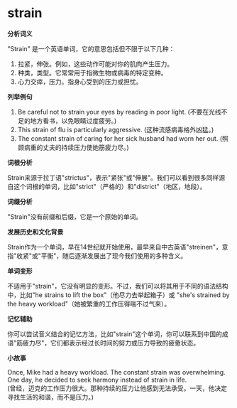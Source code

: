 # strain

**分析词义**

  

"Strain" 是一个英语单词，它的意思包括但不限于以下几种：

  

1.  拉紧，伸张。例如，这些动作可能对你的肌肉产生压力。
2.  种类，类型。它常常用于指微生物或病毒的特定变种。
3.  心力交瘁，压力。指身心受到的压力或担忧。

  

**列举例句**

  

1.  Be careful not to strain your eyes by reading in poor light. (不要在光线不足的地方看书，以免眼睛过度疲劳。)
2.  This strain of flu is particularly aggressive. (这种流感病毒格外凶猛。)
3.  The constant strain of caring for her sick husband had worn her out. (照顾病重的丈夫的持续压力使她筋疲力尽。)

  

**词根分析**

  

Strain来源于拉丁语"strictus"，表示"紧张"或"伸展"。我们可以看到很多同样源自这个词根的单词，比如"strict"（严格的）和"district"（地区，地段）。

  

**词缀分析**

  

"Strain"没有前缀和后缀，它是一个原始的单词。

  

**发展历史和文化背景**

  

Strain作为一个单词，早在14世纪就开始使用，最早来自中古英语"streinen"，意指"收紧"或"平衡"，随后逐渐发展出了现今我们使用的多种含义。

  

**单词变形**

  

不适用于"strain"，它没有明显的变形。不过，我们可以将其用于不同的语法结构中，比如"he strains to lift the box"（他尽力去举起箱子）或 "she's strained by the heavy workload"（她被繁重的工作压得喘不过气来）。

  

**记忆辅助**

  

你可以尝试音义结合的记忆方法，比如"strain"这个单词，你可以联系到中国的成语"筋疲力尽"，它们都表示经过长时间的努力或压力导致的疲惫状态。

  

**小故事**

  

Once, Mike had a heavy workload. The constant strain was overwhelming. One day, he decided to seek harmony instead of strain in life.  
(曾经，迈克的工作压力很大。那种持续的压力让他感到无法承受。一天，他决定寻找生活的和谐，而不是压力。)
